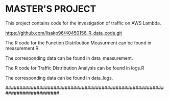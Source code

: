 # MASTER'S PROJECT

This project contains code for the investigation of traffic on AWS Lambda.

https://github.com/lisakp96/40450156_R_data_code.git

The R code for the Function Distribution Measurment can be found in measurement.R

The corresponding data can be found in data_measurement.

The R code for Traffic Distribution Analysis can be found in logs.R

The corresponding data can be found in data_logs.


###########################################################################


